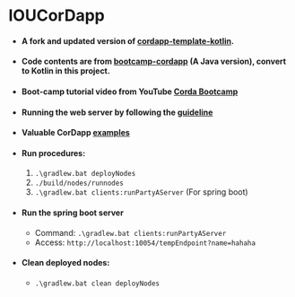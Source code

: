 # IOUCorDapp
* #### A fork and updated version of [cordapp-template-kotlin](https://github.com/corda/cordapp-template-kotlin).  
* #### Code contents are from [bootcamp-cordapp](https://github.com/corda/bootcamp-cordapp) (A Java version), convert to Kotlin in this project.  
* #### Boot-camp tutorial video from YouTube [Corda Bootcamp](https://www.youtube.com/playlist?list=PLi1PppB3-YrWXZEtOnp0pyLnnP2zjJCZe)  
* #### Running the web server by following the [guideline](https://github.com/corda/samples/blob/release-V4/spring-webserver/README.md)  
* #### Valuable CorDapp [examples](https://github.com/corda/samples)
* #### Run procedures:
    1. `.\gradlew.bat deployNodes`
    2. `./build/nodes/runnodes`
    3. `.\gradlew.bat clients:runPartyAServer` (For spring boot)
* #### Run the spring boot server
    * Command: `.\gradlew.bat clients:runPartyAServer`  
    * Access: `http://localhost:10054/tempEndpoint?name=hahaha`
* #### Clean deployed nodes: 
    * `.\gradlew.bat clean deployNodes`  

